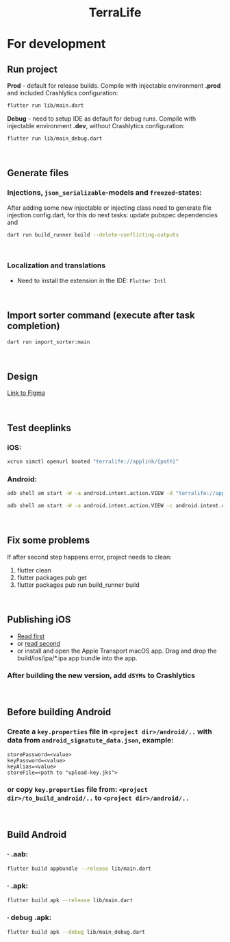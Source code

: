 <h1 align="center">TerraLife</h1>

# For development
## Run project
**Prod** - default for release builds.
Compile with injectable environment **.prod** and included Crashlytics configuration:
```sh
flutter run lib/main.dart
```

**Debug** - need to setup IDE as default for debug runs.
Compile with injectable environment **.dev**, without Crashlytics configuration:
```sh
flutter run lib/main_debug.dart
```

<br />

## Generate files
### Injections,  `json_serializable`-models and `freezed`-states:
After adding some new injectable or injecting class need to generate file injection.config.dart, for this do next tasks: update pubspec dependencies and
```sh
dart run build_runner build --delete-conflicting-outputs
```

<br />

### Localization and translations
- Need to install the extension in the IDE: `Flutter Intl`

<br />

## Import sorter command (execute after task completion)
```sh
dart run import_sorter:main
```

<br />

## Design
[Link to Figma](https://www.figma.com/file/ZI8nK5UZUvxb64EjEOw3AT/TL?type=design&node-id=854-1155&mode=design&t=mMSNMAPtGK8YNLI2-4)

<br />

## Test deeplinks
### iOS:
```sh
xcrun simctl openurl booted "terralife://applink/{path}"
```

### Android:
```sh
adb shell am start -W -a android.intent.action.VIEW -d "terralife://applink/{path}" com.terralink.app
```

```sh
adb shell am start -W -a android.intent.action.VIEW -c android.intent.category.BROWSABLE -d "https://{адрес ресурса, где будет лежать assetlinks.json с ключом}/{path}" com.terralink.app
```

<br />

## Fix some problems
If after second step happens error, project needs to clean:

1. flutter clean
2. flutter packages pub get
3. flutter packages pub run build_runner build

<br />

## Publishing iOS
- [Read first](https://docs.flutter.dev/deployment/ios)
- or [read second](https://flutter-website-staging.firebaseapp.com/ios-release/)
- or install and open the Apple Transport macOS app. Drag and drop the build/ios/ipa/*.ipa app bundle into the app.

### After building the new version, add `dSYMs` to Crashlytics

<br />

## Before building Android
### Create a `key.properties` file in `<project dir>/android/..` with data from `android_signatute_data.json`, example:
```
storePassword=<value>
keyPassword=<value>
keyAlias=<value>
storeFile=<path to "upload-key.jks">
```

### or copy `key.properties` file from: `<project dir>/to_build_android/..` to `<project dir>/android/..`

<br />

## Build Android

### &#8729; .aab:

```sh
flutter build appbundle --release lib/main.dart
```

### &#8729; .apk:

```sh
flutter build apk --release lib/main.dart
```

### &#8729; debug .apk:

```sh
flutter build apk --debug lib/main_debug.dart
```
<br />
